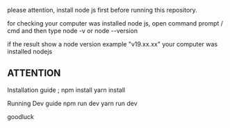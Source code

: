 please attention, install node js first before running this repository.

for checking your computer was installed node js, open command prompt / cmd
and then type node -v or node --version

if the result show a node version example "v19.xx.xx"
your computer was installed nodejs

## ATTENTION 
Installation guide ;
npm install 
yarn install

Running Dev guide
npm run dev
yarn run dev

goodluck